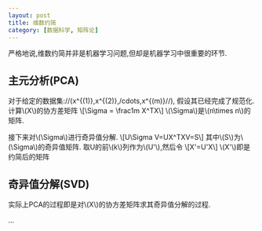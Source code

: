 ```yaml
---
layout: post
title: 维数约简
category: [数据科学, 矩阵论]
---
```


严格地说,维数约简并非是机器学习问题,但却是机器学习中很重要的环节.
<!--exerpt-->

## 主元分析(PCA)

对于给定的数据集://(x^{(1)},x^{(2)},/cdots,x^{(m)}//),
假设其已经完成了规范化.
计算\\(X\\)的协方差矩阵
\\[\Sigma = \frac1m X^TX\\]
\\(\Sigma\\)是\\(n\times n\\)的矩阵.

接下来对\\(\Sigma\\)进行奇异值分解.
\\[U\Sigma V=UX^TXV=S\\]
其中\\(S\\)为\\(\Sigma\\)的奇异值矩阵.
取U的前\\(k\\)列作为\\(U'\\),然后令
\\[X'=U'X\\]
\\(X'\\)即是约简后的矩阵

## 奇异值分解(SVD)

实际上PCA的过程即是对\\(X\\)的协方差矩阵求其奇异值分解的过程.

...